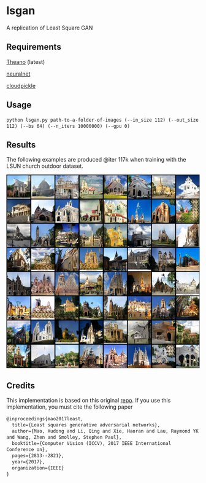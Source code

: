 # lsgan
A replication of Least Square GAN

## Requirements

[Theano](http://deeplearning.net/software/theano/) (latest)

[neuralnet](https://github.com/justanhduc/neuralnet)

[cloudpickle](https://github.com/cloudpipe/cloudpickle/blob/master/cloudpickle)

## Usage

```
python lsgan.py path-to-a-folder-of-images (--in_size 112) (--out_size 112) (--bs 64) (--n_iters 10000000) (--gpu 0)
```

## Results

The following examples are produced @iter 117k when training with the LSUN church outdoor dataset.

![LSUN church outdoor @iter 117k](https://github.com/justanhduc/lsgan/blob/master/samples/examples.png)

## Credits

This implementation is based on this original [repo](https://github.com/xudonmao/improved_LSGAN). If you use this implementation, you must cite the following paper

```
@inproceedings{mao2017least,
  title={Least squares generative adversarial networks},
  author={Mao, Xudong and Li, Qing and Xie, Haoran and Lau, Raymond YK and Wang, Zhen and Smolley, Stephen Paul},
  booktitle={Computer Vision (ICCV), 2017 IEEE International Conference on},
  pages={2813--2821},
  year={2017},
  organization={IEEE}
}
```
